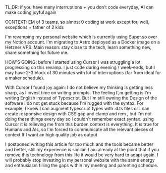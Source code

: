 TL;DR: if you have many interruptions + you don't code everyday, AI can make coding joyful again

CONTEXT: EM of 3 teams, so almost 0 coding at work except for, well, exceptions + father of 2 kids

I'm revamping my personal website which is currently using Super.so over my Notion account. I'm migrating to Astro deployed as a Docker image on a Hetzner VPS. Main reason: stay close to the tech, learn something new, share something for future me.

HOW'S GOING: before I started using Cursor I was struggling a lot progressing on this revamp. I just code during evening / week-ends, but I may have 2-3 block of 30 minutes with lot of interruptions (far from ideal for a maker schedule).

With Cursor I found joy again:
I do not believe my thinking is getting less sharp, as I invest time on writing prompts. The feeling I',m getting is I'm writing English instead of Typescript. But I'm still owning the Design of the software
I do not get stuck because I'm rugged with the syntax. For example, I know I can augment typescript types with .d.ts files or I can create responsive design with CSS gap and clamp and rem , but I'm not doing these things every day so I couldn't remember exact syntax. using Cursor it is relieving me from this burden
context is everything. It is true for Humans and AIs, so I'm forced to communicate all the relevant pieces of context If I want an high quality job as output

I postponed writing this article for too much and the tools became better and better, still my experience is similar. I am already at the point that if you remove this technology from this life it would be very hard to adapt again. I will probably stop investing in my personal website with the same energy and enthusiasm filling the gaps within my meeting and parenting schedule.
